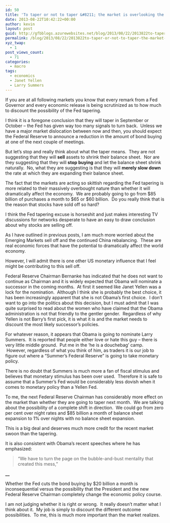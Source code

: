 ```yaml
---
id: 50
title: 'To taper or not to taper &#8211; the market is overlooking the real worry'
date: 2013-08-22T10:42:22+00:00
author: kevin
layout: post
guid: http://gfbblogs.azurewebsites.net/blog/2013/08/22/2013822to-taper-or-not-to-taper-the-market-is-overlooking-the-real-worry/
permalink: /blog/2013/08/22/2013822to-taper-or-not-to-taper-the-market-is-overlooking-the-real-worry/
xyz_twap:
  - 1
post_views_count:
  - 71
categories:
  - macro
tags:
  - economics
  - Janet Yellen
  - Larry Summers
---
```

If you are at all following markets you know that every remark from a Fed Governor and every economic release is being scrutinized as to how much to discount the possibility of the Fed tapering.&nbsp;

I think it is a foregone conclusion that they will taper in September or October &#8211; the Fed has given way too many signals to turn back. &nbsp;Unless we have a major market dislocation between now and then, you should expect the Federal Reserve to announce a reduction in the amount of bond buying at one of the next couple of meetings.

But let&#8217;s stop and really think about what the taper means. &nbsp;They are not suggesting that they will **sell** assets to shrink their balance sheet. &nbsp;Nor are they suggesting that they will **stop buying** and let the balance sheet shrink naturally. &nbsp;No, what they are suggesting is that they will **merely slow down** the rate at which they are expanding their balance sheet.__&nbsp;__

The fact that the markets are acting so skittish regarding the Fed tapering is more related to their massively overbought nature than whether it will dramatically affect the economy. &nbsp;We are probably going to go from $85 billion of purchases a month to $65 or $60 billion. &nbsp;Do you really think that is the reason that stocks have sold off so hard? &nbsp;&nbsp;

I think the Fed tapering excuse is horseshit and just makes interesting TV discussions for networks desperate to have an easy to draw conclusion about why stocks are selling off.&nbsp;

As I have outlined in previous posts, I am much more worried about the Emerging Markets sell off and the continued China rebalancing. &nbsp;These are real economic forces that have the potential to dramatically affect the world economy.

However, I will admit there is one other US monetary influence that I feel might be contributing to this sell off. &nbsp;

Federal Reserve Chairman Bernanke has indicated that he does not want to continue as Chairman and it is widely expected that Obama will nominate a successor in the coming months. &nbsp;At first it seemed like Janet Yellen was a lock for the nomination. &nbsp;Although I think she is probably the best choice, it has been increasingly apparent that she is not Obama&#8217;s first choice. &nbsp;I don&#8217;t want to go into the politics about this decision, but I must admit that I was quite surprised to read about the women who have claimed that the Obama administration is not that friendly to the gentler gender. &nbsp;Regardless of why Yellen is not Barry&#8217;s first pick, it is what it is and the market needs to discount the most likely successor&#8217;s policies.&nbsp;

For whatever reason, it appears that Obama is going to nominate Larry Summers. &nbsp;It is reported that people either love or hate this guy &#8211; there is very little middle ground. &nbsp;Put me in the &#8216;he is a douchebag&#8217; camp. &nbsp;However, regardless of what you think of him, as traders it is our job to figure out where a &#8220;Summer&#8217;s Federal Reserve&#8221; is going to take monetary policy.&nbsp;

There is no doubt that Summers is much more a fan of fiscal stimulus and believes that monetary stimulus has been over used. &nbsp;Therefore it is safe to assume that a Summer&#8217;s Fed would be considerably less dovish when it comes to monetary policy than a Yellen Fed.

To me, the next Federal Reserve Chairman has considerably more effect on the market than whether they are going to taper next month. &nbsp;We are talking about the possibility of a complete shift in direction. &nbsp;We could go from zero per cent over night rates and $85 billion a month of balance sheet expansion to 1% over nights with no balance sheet expansion.&nbsp;

This is a big deal and deserves much more credit for the recent market swoon than the tapering.&nbsp;

It is also consistent with Obama&#8217;s recent speeches where he has emphasized:&nbsp;

> “We have to turn the page on the bubble-and-bust mentality that created this mess,”

**__**

Whether the Fed cuts the bond buying by $20 billion a month is inconsequential versus the possibility that the President and the new Federal Reserve Chairman completely change the economic policy course.

I am not judging whether it is right or wrong. &nbsp;It really doesn&#8217;t matter what I think about it. &nbsp;My job is simply to discount the different outcome possibilities. &nbsp;To me, this is much more important than the market realizes.&nbsp;

&nbsp;

&nbsp;